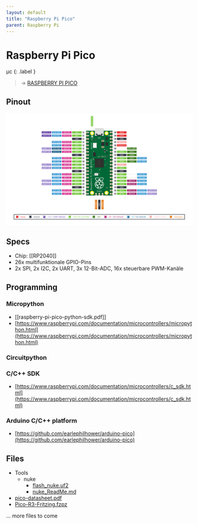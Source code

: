 ```yaml
---
layout: default
title: "Raspberry Pi Pico"
parent: Raspberry Pi
---
```


# Raspberry Pi Pico

µc
{: .label }

> → [RASPBERRY PI PICO](/wiki/Pinouts/BOARDS/RASPBERRY%20PI%20PICO)

## Pinout

![Pinout](./assets/Pico-R3-SDK11-Pinout.svg)

## Specs
- Chip: [[RP2040]]
- 26x multifunktionale GPIO-Pins
- 2x SPI, 2x I2C, 2x UART, 3x 12-Bit-ADC, 16x steuerbare PWM-Kanäle

## Programming
### Micropython
- [[raspberry-pi-pico-python-sdk.pdf]]
- [https://www.raspberrypi.com/documentation/microcontrollers/micropython.html](https://www.raspberrypi.com/documentation/microcontrollers/micropython.html)

### Circuitpython

### C/C++ SDK
- [https://www.raspberrypi.com/documentation/microcontrollers/c_sdk.html](https://www.raspberrypi.com/documentation/microcontrollers/c_sdk.html)

### Arduino C/C++ platform
- [https://github.com/earlephilhower/arduino-pico](https://github.com/earlephilhower/arduino-pico)


## Files

- Tools
	- nuke
		- [flash_nuke.uf2](./files/Tools/nuke/flash_nuke.uf2)
		- [nuke_ReadMe.md](./files/Tools/nuke/nuke_ReadMe)
- [pico-datasheet.pdf](./files/pico-datasheet.pdf)
- [Pico-R3-Fritzing.fzpz](./files/Pico-R3-Fritzing.fzpz)

... more files to come